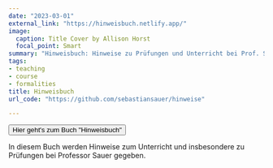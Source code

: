 ```yaml
---
date: "2023-03-01"
external_link: "https://hinweisbuch.netlify.app/"
image:
  caption: Title Cover by Allison Horst
  focal_point: Smart
summary: "Hinweisbuch: Hinweise zu Prüfungen und Unterricht bei Prof. Sebastian Sauer"
tags:
- teaching
- course
- formalities
title: Hinweisbuch
url_code: "https://github.com/sebastiansauer/hinweise"

---
```

  
  
 

  <button onclick="window.location.href='https://hinweisbuch.netlify.app/';">
     Hier geht's zum Buch "Hinweisbuch"
    </button>
  

In diesem Buch werden Hinweise zum Unterricht und insbesondere zu Prüfungen bei Professor Sauer gegeben.



